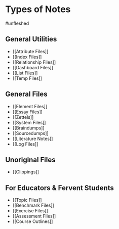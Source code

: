 # Types of Notes
#unfleshed

## General Utilities
* [[Attribute Files]]
* [[Index Files]]
* [[Relationship Files]]
* [[Dashboard Files]]
* [[List Files]]
* [[Temp Files]]

## General Files
* [[Element Files]]
* [[Essay Files]]
* [[Zettels]]
* [[System Files]]
* [[Braindumps]]
* [[Sourcedumps]]
* [[Literature Notes]]
* [[Log Files]]

## Unoriginal Files
* [[Clippings]]

## For Educators & Fervent Students
* [[Topic Files]]
* [[Benchmark Files]]
* [[Exercise Files]]
* [[Assessment Files]]
* [[Course Outlines]]
